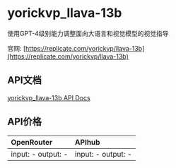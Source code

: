# yorickvp_llava-13b

使用GPT-4级别能力调整面向大语言和视觉模型的视觉指导

官网: [https://replicate.com/yorickvp/llava-13b](https://replicate.com/yorickvp/llava-13b)

## API文档

[yorickvp_llava-13b API Docs](../apis/zh/yorickvp_llava-13b.md)

## API价格

| OpenRouter | APIhub |
|:---|:---|
| input: - output: - | input: - output: - |
